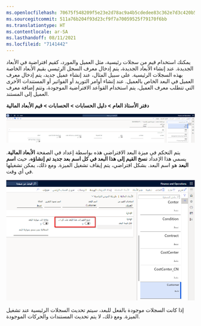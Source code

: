 ```yaml
---
ms.openlocfilehash: 70675f548209f5e23e2d78ac9a4b5cdedee83c362e7d3c420b5bd77c5e768953
ms.sourcegitcommit: 511a76b204f93d23cf9f7a70059525f79170f6bb
ms.translationtype: HT
ms.contentlocale: ar-SA
ms.lasthandoff: 08/11/2021
ms.locfileid: "7141442"
---
```

يمكنك استخدام قيم من سجلات رئيسية، مثل العميل والمورد، كقيم افتراضية في الأبعاد الجديدة. عند إنشاء الأبعاد الجديدة، يتم إدخال معرف السجل الرئيسي بقيم الأبعاد الخاصة بهذه السجلات الرئيسية. على سبيل المثال، عند إنشاء عميل جديد، يتم إدخال معرف العميل في البعد الخاص بالعميل. عند إنشاء أوامر التوريد أو الفواتير أو المستندات الأخرى التي تتطلب معرف العميل، يتم استخدام القواعد الافتراضية الموجودة، وتتم إضافة معرف العميل إلى المستند.

**دفتر الأستاذ العام > دليل الحسابات > الحسابات > قيم الأبعاد المالية**
 
[![لقطة شاشة لصفحة قيم الأبعاد المالية - العميل.](../media/customer-dim-values.png)](../media/customer-dim-values.png#lightbox)

يتم التحكم في ميزة البعد الافتراضي هذه بواسطة إعداد في الصفحة **الأبعاد المالية**. يسمي هذا الإعداد **نسخ القيم إلى هذا البعد في كل اسم بعد جديد تم إنشاؤه**، حيث **اسم البعد** هو اسم البعد. بشكل افتراضي، يتم إيقاف تشغيل الميزة. ومع ذلك، يمكن تشغيلها في أي وقت.
 

[![لقطة شاشة لصفحة الأبعاد المالية التي تم تمييز إعداد نسخ القيم فيها.](../media/copy-values.png)](../media/copy-values.png#lightbox)

إذا كانت السجلات موجودة بالفعل للبعد، سيتم تحديث السجلات الرئيسية عند تشغيل الميزة. ومع ذلك، لا يتم تحديث المستندات والحركات الموجودة.



